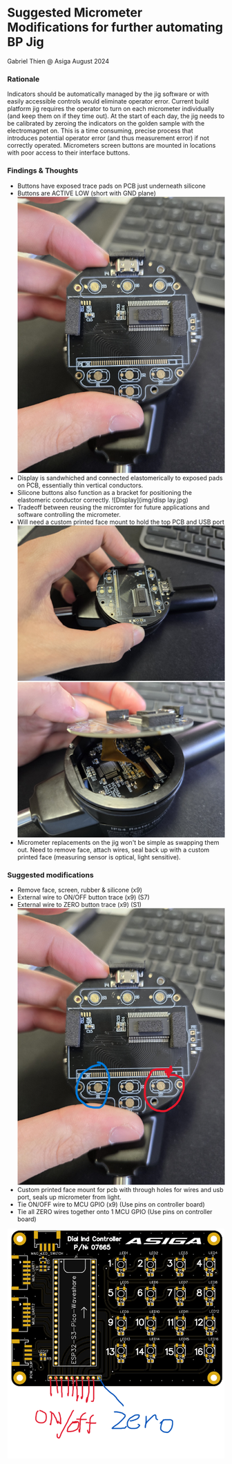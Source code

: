 # Suggested Micrometer Modifications for further automating BP Jig

Gabriel Thien @ Asiga August 2024

### Rationale
Indicators should be automatically managed by the jig software or with easily accessible controls would eliminate operator error. Current build platform jig requires the operator to turn on each micrometer individually (and keep them on if they time out). At the start of each day, the jig needs to be calibrated by zeroing the indicators on the golden sample with the electromagnet on. This is a time consuming, precise process that introduces potential operator error (and thus measurement error) if not correctly operated. Micrometers screen buttons are mounted in locations with poor access to their interface buttons. 

### Findings & Thoughts
- Buttons have exposed trace pads on PCB just underneath silicone
- Buttons are ACTIVE LOW (short with GND plane)
![Button Traces](img/button-traces.jpg)
- Display is sandwhiched and connected elastomerically to exposed pads on PCB, essentially thin vertical conductors.
- Silicone buttons also function as a bracket for positioning the elastomeric conductor correctly.
![Display](img/disp
lay.jpg)
- Tradeoff between reusing the micromter for future applications and software controlling the micrometer.
- Will need a custom printed face mount to hold the top PCB and USB port
![Top PCB](img/top-pcb.jpg)
![Inner PCB](img/inner-pcb.jpg)
- Micrometer replacements on the jig won't be simple as swapping them out. Need to remove face, attach wires, seal back up with a custom printed face (measuring sensor is optical, light sensitive).

### Suggested modifications
- Remove face, screen, rubber & silicone (x9)
- External wire to ON/OFF button trace (x9) (S7)
- External wire to ZERO button trace (x9) (S1)
![Button Traces](img/s1s7.jpg)
- Custom printed face mount for pcb with through holes for wires and usb port, seals up micrometer from light.
- Tie ON/OFF wire to MCU GPIO (x9) (Use pins on controller board)
- Tie all ZERO wires together onto 1 MCU GPIO (Use pins on controller board)

![Wire hookup to MCU GPIO](img/extra-wires-controller.png)